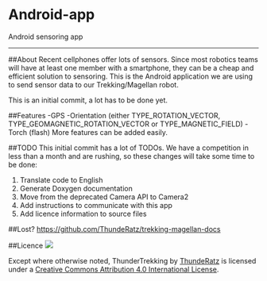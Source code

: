 # Android-app
Android sensoring app

----------------------------------------------------------------------

##About
Recent cellphones offer lots of sensors. Since most robotics teams will have at
least one member with a smartphone, they can be a cheap and efficient solution
to sensoring. This is the Android application we are using to send sensor data
to our Trekking/Magellan robot.

This is an initial commit, a lot has to be done yet.

##Features
-GPS
-Orientation (either TYPE_ROTATION_VECTOR, TYPE_GEOMAGNETIC_ROTATION_VECTOR or TYPE_MAGNETIC_FIELD)
-Torch (flash)
More features can be added easily.

##TODO
This initial commit has a lot of TODOs. We have a competition in less than a month
and are rushing, so these changes will take some time to be done:
1. Translate code to English
2. Generate Doxygen documentation
3. Move from the deprecated Camera API to Camera2
4. Add instructions to communicate with this app
5. Add licence information to source files

##Lost?
https://github.com/ThundeRatz/trekking-magellan-docs

##Licence
[<img src="https://i.creativecommons.org/l/by/4.0/88x31.png">](http://creativecommons.org/licenses/by/4.0/)

Except where otherwise noted, ThunderTrekking by [ThundeRatz](http://www.thunderatz.org) is licensed under a [Creative Commons Attribution 4.0 International License](http://creativecommons.org/licenses/by/4.0/).
